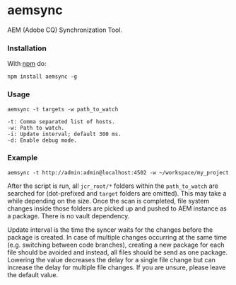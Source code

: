 aemsync
=======

AEM (Adobe CQ) Synchronization Tool.


### Installation

With [npm](http://npmjs.org) do:

```
npm install aemsync -g
```

### Usage

```
aemsync -t targets -w path_to_watch

-t: Comma separated list of hosts.
-w: Path to watch.
-i: Update interval; default 300 ms.
-d: Enable debug mode.
```

### Example

```
aemsync -t http://admin:admin@localhost:4502 -w ~/workspace/my_project
```

After the script is run, all `jcr_root/*` folders within the `path_to_watch` are searched for (dot-prefixed and `target` folders are omitted). This may take a while depending on the size. Once the scan is completed, file system changes inside those folders are picked up and pushed to AEM instance as a package. There is no vault dependency.

Update interval is the time the syncer waits for the changes before the package is created. In case of multiple changes occurring at the same time (e.g. switching between code branches), creating a new package for each file should be avoided and instead, all files should be send as one package. Lowering the value decreases the delay for a single file change but can increase the delay for multiple file changes. If you are unsure, please leave the default value.